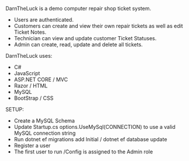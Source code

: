 DarnTheLuck is a demo computer repair shop ticket system.
* Users are authenticated.
* Customers can create and view their own repair tickets as well as edit Ticket Notes. 
* Technician can view and update customer Ticket Statuses.
* Admin can create, read, update and delete all tickets.

DarnTheLuck uses:
* C#
* JavaScript
* ASP.NET CORE / MVC
* Razor / HTML
* MySQL
* BootStrap / CSS

SETUP:
* Create a MySQL Schema
* Update Startup.cs options.UseMySql(CONNECTION) to use a valid MySQL connection string
* Run dotnet ef migrations add Initial / dotnet ef database update
* Register a user
* The first user to run /Config is assigned to the Admin role
